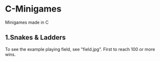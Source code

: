 # C-Minigames
Minigames made in C

## 1.Snakes & Ladders
To see the example playing field, see "field.jpg".
First to reach 100 or more wins.
